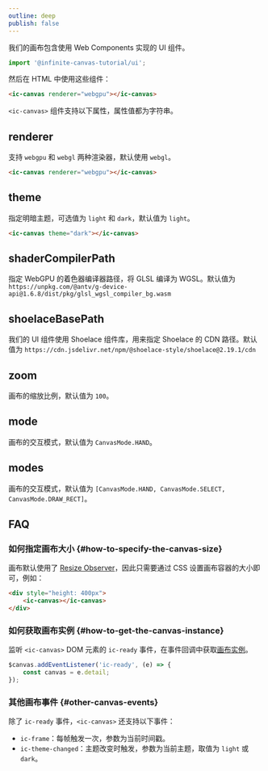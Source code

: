 ```yaml
---
outline: deep
publish: false
---
```


我们的画布包含使用 Web Components 实现的 UI 组件。

```ts
import '@infinite-canvas-tutorial/ui';
```

然后在 HTML 中使用这些组件：

```html
<ic-canvas renderer="webgpu"></ic-canvas>
```

`<ic-canvas>` 组件支持以下属性，属性值都为字符串。

## renderer

支持 `webgpu` 和 `webgl` 两种渲染器，默认使用 `webgl`。

```html
<ic-canvas renderer="webgpu"></ic-canvas>
```

## theme

指定明暗主题，可选值为 `light` 和 `dark`，默认值为 `light`。

```html
<ic-canvas theme="dark"></ic-canvas>
```

## shaderCompilerPath

指定 WebGPU 的着色器编译器路径，将 GLSL 编译为 WGSL。默认值为 `https://unpkg.com/@antv/g-device-api@1.6.8/dist/pkg/glsl_wgsl_compiler_bg.wasm`

## shoelaceBasePath

我们的 UI 组件使用 Shoelace 组件库，用来指定 Shoelace 的 CDN 路径。默认值为 `https://cdn.jsdelivr.net/npm/@shoelace-style/shoelace@2.19.1/cdn`

## zoom

画布的缩放比例，默认值为 `100`。

## mode

画布的交互模式，默认值为 `CanvasMode.HAND`。

## modes

画布的交互模式，默认值为 `[CanvasMode.HAND, CanvasMode.SELECT, CanvasMode.DRAW_RECT]`。

## FAQ

### 如何指定画布大小 {#how-to-specify-the-canvas-size}

画布默认使用了 [Resize Observer]，因此只需要通过 CSS 设置画布容器的大小即可，例如：

```html
<div style="height: 400px">
    <ic-canvas></ic-canvas>
</div>
```

### 如何获取画布实例 {#how-to-get-the-canvas-instance}

监听 `<ic-canvas>` DOM 元素的 `ic-ready` 事件，在事件回调中获取[画布实例]。

```js
$canvas.addEventListener('ic-ready', (e) => {
    const canvas = e.detail;
});
```

### 其他画布事件 {#other-canvas-events}

除了 `ic-ready` 事件，`<ic-canvas>` 还支持以下事件：

-   `ic-frame`：每帧触发一次，参数为当前时间戳。
-   `ic-theme-changed`：主题改变时触发，参数为当前主题，取值为 `light` 或 `dark`。

[Resize Observer]: https://shoelace.style/components/resize-observer
[画布实例]: /zh/reference/canvas
